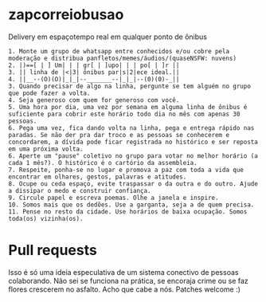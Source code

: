 # zapcorreiobusao
Delivery em espaçotempo real em qualquer ponto de ônibus

```
1. Monte um grupo de whatsapp entre conhecidos e/ou cobre pela moderação e distribua panfletos/memes/áudios/(quaseNSFW: nuvens)
2. |)==[ | ] Um| | | gr[ | ]upo| | | po[ | ]r ||
3. || linha de |<|3| ônibus par|s|2|ece ideal.||
4. ||__--(O)(O)|_|_|--_______--|_|_|--(0)(0)-_||
3. Quando precisar de algo na linha, pergunte se tem alguém no grupo que pode fazer a volta.
4. Seja generoso com quem for generoso com você.
5. Uma hora por dia, uma vez por semana em alguma linha de ônibus é suficiente para cobrir este horário todo dia no mês com apenas 30 pessoas.
6. Pega uma vez, fica dando volta na linha, pega e entrega rápido nas paradas. Se não der pra dar troco e as pessoas se conhecerem e concordarem, a dívida pode ficar registrada no histórico e ser reposta em uma próxima volta.
6. Aperte um "pause" coletivo no grupo para votar no melhor horário (a cada 1 mês?). O histórico é o cartório da assembleia.
7. Respeite, ponha-se no lugar e promova a paz com toda a vida que encontrar em olhares, gestos, palavras e atitudes. 
8. Ocupe ou ceda espaço, evite traspassar o da outra e do outro. Ajude a dissipar o medo e construir confiança.
9. Circule papel e escreva poemas. Olhe a janela e inspire.
10. Somos mais que os dedões. Use a garganta, seja a de quem precisa.
11. Pense no resto da cidade. Use horários de baixa ocupação. Somos toda(os) vizinha(os).
```

# Pull requests

Isso é só uma ideia especulativa de um sistema conectivo de pessoas colaborando. Não sei se funciona na prática, se encoraja crime ou se faz flores crescerem no asfalto. Acho que cabe a nós. Patches welcome :)
